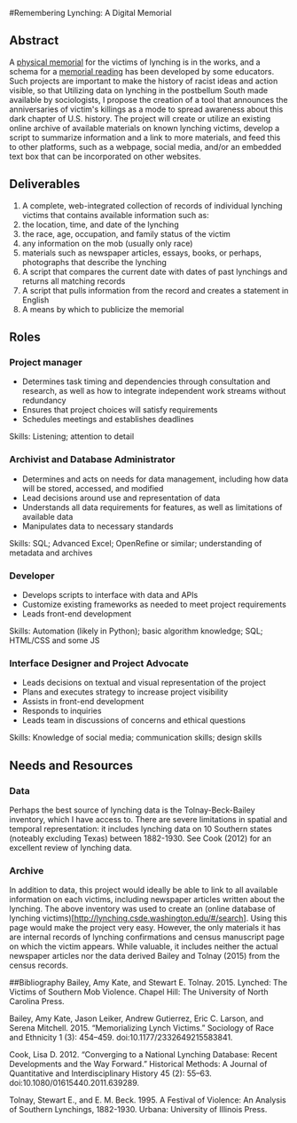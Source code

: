 #Remembering Lynching: A Digital Memorial

## Abstract
A [physical memorial](http://eji.org/news/eji-announces-plans-to-build-museum-and-national-lynching-memorial) for the victims of lynching is in the works, and a schema for a [memorial reading](http://journals.sagepub.com.ezproxy.gc.cuny.edu/doi/abs/10.1177/2332649215583841) has been developed by some educators. Such projects are important to make the history of racist ideas and action visible, so that  Utilizing data on lynching in the postbellum South made available by sociologists, I propose the creation of a tool that announces the anniversaries of victim's killings as a mode to spread awareness about this dark chapter of U.S. history. The project will create or utilize an existing online archive of available materials on known lynching victims, develop a script to summarize information and a link to more materials, and feed this to other platforms, such as a webpage, social media, and/or an embedded text box that can be incorporated on other websites. 

## Deliverables
1. A complete, web-integrated collection of records of individual lynching victims that contains available information such as:
  1. the location, time, and date of the lynching
  1. the race, age, occupation, and family status of the victim
  1. any information on the mob (usually only race)
  1. materials such as newspaper articles, essays, books, or perhaps, photographs that describe the lynching
1. A script that compares the current date with dates of past lynchings and returns all matching records
1. A script that pulls information from the record and creates a statement in English 
1. A means by which to publicize the memorial

## Roles
### Project manager 
- Determines task timing and dependencies through consultation and research, as well as how to integrate independent work streams without redundancy
- Ensures that project choices will satisfy requirements
- Schedules meetings and establishes deadlines

Skills: Listening; attention to detail

### Archivist and Database Administrator
- Determines and acts on needs for data management, including how data will be stored, accessed, and modified
- Lead decisions around use and representation of data
- Understands all data requirements for features, as well as limitations of available data
- Manipulates data to necessary standards

Skills: SQL; Advanced Excel; OpenRefine or similar; understanding of metadata and archives

### Developer
- Develops scripts to interface with data and APIs
- Customize existing frameworks as needed to meet project requirements
- Leads front-end development 

Skills: Automation (likely in Python); basic algorithm knowledge; SQL; HTML/CSS and some JS

### Interface Designer and Project Advocate
- Leads decisions on textual and visual representation of the project
- Plans and executes strategy to increase project visibility
- Assists in front-end development
- Responds to inquiries
- Leads team in discussions of concerns and ethical questions

Skills: Knowledge of social media; communication skills; design skills 

## Needs and Resources
### Data
Perhaps the best source of lynching data is the Tolnay-Beck-Bailey inventory, which I have access to. There are severe limitations in spatial and temporal representation: it includes lynching data on 10 Southern states (noteably excluding Texas) between 1882-1930. See Cook (2012) for an excellent review of lynching data. 
### Archive
In addition to data, this project would ideally be able to link to all available information on each victims, including newspaper articles written about the lynching. The above inventory was used to create an (online database of lynching victims)[http://lynching.csde.washington.edu/#/search]. Using this page would make the project very easy. However, the only materials it has are internal records of lynching confirmations and census manuscript page on which the victim appears. While valuable, it includes neither the actual newspaper articles nor the data derived Bailey and Tolnay (2015) from the census records. 

##Bibliography
Bailey, Amy Kate, and Stewart E. Tolnay. 2015. Lynched: The Victims of Southern Mob Violence. Chapel Hill: The University of North Carolina Press.

Bailey, Amy Kate, Jason Leiker, Andrew Gutierrez, Eric C. Larson, and Serena Mitchell. 2015. “Memorializing Lynch Victims.” Sociology of Race and Ethnicity 1 (3): 454–459. doi:10.1177/2332649215583841.

Cook, Lisa D. 2012. “Converging to a National Lynching Database: Recent Developments and the Way Forward.” Historical Methods: A Journal of Quantitative and Interdisciplinary History 45 (2): 55–63. doi:10.1080/01615440.2011.639289.

Tolnay, Stewart E., and E. M. Beck. 1995. A Festival of Violence: An Analysis of Southern Lynchings, 1882-1930. Urbana: University of Illinois Press.

